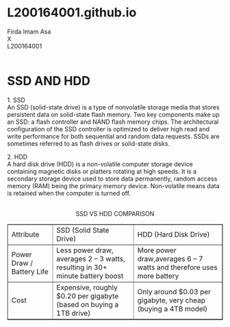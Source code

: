 # L200164001.github.io
<html>
<body>
Firda Imam Asa<br>
X<br>
L200164001<br>
<br>
<h1>SSD AND HDD</h1>
<p>1. SSD <br>An SSD (solid-state drive) is a type of nonvolatile storage media that stores persistent data on solid-state flash memory. Two key components make up an SSD: a flash controller and NAND flash memory chips. The architectural configuration of the SSD controller is optimized to deliver high read and write performance for both sequential and random data requests. SSDs are sometimes referred to as flash drives or solid-state disks.</p>
<p>2. HDD <br>A hard disk drive (HDD) is a non-volatile computer storage device containing magnetic disks or platters rotating at high speeds. It is a secondary storage device used to store data permanently, random access memory (RAM) being the primary memory device. Non-volatile means data is retained when the computer is turned off.</p><br>
<center>
SSD VS HDD COMPARISON
<table border=1>
<tr>
<td>Attribute</td>
<td>SSD (Solid State Drive)</td>
<td>HDD (Hard Disk Drive)</td>
</tr>
<tr>
<td>Power Draw / Battery Life</td>
<td>Less power draw, averages 2 – 3 watts, resulting in 30+ minute battery boost </td>
<td>More power draw,averages 6 – 7 watts and therefore uses more battery</td>
</tr>
<tr>
<td>Cost</td>
<td>Expensive, roughly $0.20 per gigabyte (based on buying a 1TB drive)</td>
<td>Only around $0.03 per gigabyte, very cheap (buying a 4TB model)</td>
</tr>
</table>
</center>
</body>
</html>   
 
